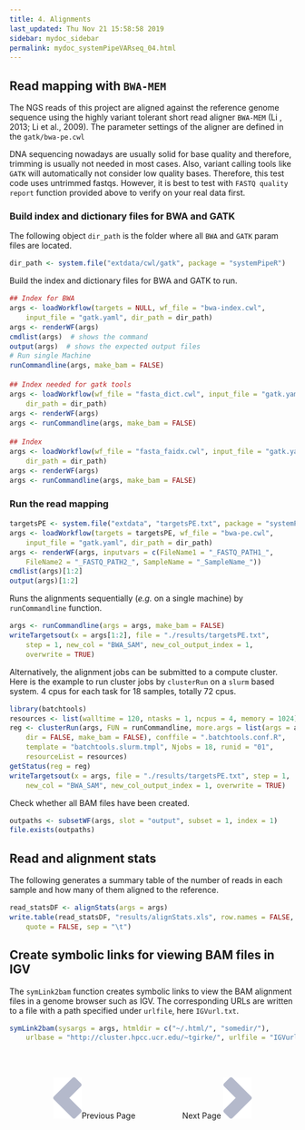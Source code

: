 ```yaml
---
title: 4. Alignments
last_updated: Thu Nov 21 15:58:58 2019
sidebar: mydoc_sidebar
permalink: mydoc_systemPipeVARseq_04.html
---
```


## Read mapping with `BWA-MEM` 

The NGS reads of this project are aligned against the reference genome
sequence using the highly variant tolerant short read aligner `BWA-MEM`
(Li , 2013; Li et al., 2009). The parameter settings of the aligner are
defined in the `gatk/bwa-pe.cwl`

DNA sequencing nowadays are usually solid for base quality and therefore, 
trimming is usually not needed in most cases. Also, variant calling tools like 
`GATK` will automatically not consider low quality bases. Therefore, this test 
code uses untrimmed fastqs. However, it is best to test with `FASTQ quality report` 
function provided above to verify on your real data first.

### Build index and dictionary files for BWA and GATK

The following object `dir_path` is the folder where all `BWA` and `GATK` param files are located.


```r
dir_path <- system.file("extdata/cwl/gatk", package = "systemPipeR")
```

Build the index and dictionary files for BWA and GATK to run. 


```r
## Index for BWA
args <- loadWorkflow(targets = NULL, wf_file = "bwa-index.cwl", 
    input_file = "gatk.yaml", dir_path = dir_path)
args <- renderWF(args)
cmdlist(args)  # shows the command
output(args)  # shows the expected output files
# Run single Machine
runCommandline(args, make_bam = FALSE)

## Index needed for gatk tools
args <- loadWorkflow(wf_file = "fasta_dict.cwl", input_file = "gatk.yaml", 
    dir_path = dir_path)
args <- renderWF(args)
args <- runCommandline(args, make_bam = FALSE)

## Index
args <- loadWorkflow(wf_file = "fasta_faidx.cwl", input_file = "gatk.yaml", 
    dir_path = dir_path)
args <- renderWF(args)
args <- runCommandline(args, make_bam = FALSE)
```

### Run the read mapping


```r
targetsPE <- system.file("extdata", "targetsPE.txt", package = "systemPipeR")
args <- loadWorkflow(targets = targetsPE, wf_file = "bwa-pe.cwl", 
    input_file = "gatk.yaml", dir_path = dir_path)
args <- renderWF(args, inputvars = c(FileName1 = "_FASTQ_PATH1_", 
    FileName2 = "_FASTQ_PATH2_", SampleName = "_SampleName_"))
cmdlist(args)[1:2]
output(args)[1:2]
```

Runs the alignments sequentially (_e.g._ on a single machine) by `runCommandline` function.


```r
args <- runCommandline(args = args, make_bam = FALSE)
writeTargetsout(x = args[1:2], file = "./results/targetsPE.txt", 
    step = 1, new_col = "BWA_SAM", new_col_output_index = 1, 
    overwrite = TRUE)
```

Alternatively, the alignment jobs can be submitted to a compute cluster. Here is the 
example to run cluster jobs by `clusterRun` on a `slurm` based system. 4 cpus for 
each task for 18 samples, totally 72 cpus.


```r
library(batchtools)
resources <- list(walltime = 120, ntasks = 1, ncpus = 4, memory = 1024)
reg <- clusterRun(args, FUN = runCommandline, more.args = list(args = args, 
    dir = FALSE, make_bam = FALSE), conffile = ".batchtools.conf.R", 
    template = "batchtools.slurm.tmpl", Njobs = 18, runid = "01", 
    resourceList = resources)
getStatus(reg = reg)
writeTargetsout(x = args, file = "./results/targetsPE.txt", step = 1, 
    new_col = "BWA_SAM", new_col_output_index = 1, overwrite = TRUE)
```

Check whether all BAM files have been created.


```r
outpaths <- subsetWF(args, slot = "output", subset = 1, index = 1)
file.exists(outpaths)
```

## Read and alignment stats

The following generates a summary table of the number of reads in each
sample and how many of them aligned to the reference.


```r
read_statsDF <- alignStats(args = args)
write.table(read_statsDF, "results/alignStats.xls", row.names = FALSE, 
    quote = FALSE, sep = "\t")
```

## Create symbolic links for viewing BAM files in IGV

The `symLink2bam` function creates symbolic links to view the BAM alignment files in a
genome browser such as IGV. The corresponding URLs are written to a file
with a path specified under `urlfile`, here `IGVurl.txt`.


```r
symLink2bam(sysargs = args, htmldir = c("~/.html/", "somedir/"), 
    urlbase = "http://cluster.hpcc.ucr.edu/~tgirke/", urlfile = "IGVurl.txt")
```

<br><br><center><a href="mydoc_systemPipeVARseq_03.html"><img src="images/left_arrow.png" alt="Previous page."></a>Previous Page &nbsp; &nbsp; &nbsp; &nbsp; &nbsp; &nbsp; &nbsp; &nbsp; &nbsp; &nbsp; Next Page
<a href="mydoc_systemPipeVARseq_05.html"><img src="images/right_arrow.png" alt="Next page."></a></center>
